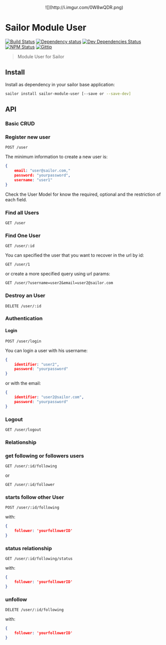 <center>![](http://i.imgur.com/0W8wQDR.png)</center>

# Sailor Module User

[![Build Status](http://img.shields.io/travis/sailorjs/sailor-module-user/master.svg?style=flat)](https://travis-ci.org/sailorjs/sailor-module-user)
[![Dependency status](http://img.shields.io/david/sailorjs/sailor-module-user.svg?style=flat)](https://david-dm.org/Kikobeats/sailor-module-user)
[![Dev Dependencies Status](http://img.shields.io/david/dev/sailorjs/sailor-module-user.svg?style=flat)](https://david-dm.org/Kikobeats/sailor-module-user#info=devDependencies)
[![NPM Status](http://img.shields.io/npm/dm/sailor-module-user.svg?style=flat)](https://www.npmjs.org/package/sailor-module-user)
[![Gittip](http://img.shields.io/gittip/Kikobeats.svg?style=flat)](https://www.gittip.com/Kikobeats/)

> Module User for Sailor

## Install

Install as dependency in your sailor base application:

```bash
sailor install sailor-module-user [--save or --save-dev]
```

## API

### Basic CRUD

### Register new user

```
POST /user
```

The minimum information to create a new user is:

```json
{
	email: "user@sailor.com,"
	password: "yourpassword",
	username: "user1"
}
```

Check the User Model for know the required, optional and the restriction of each field.

### Find all Users

```
GET /user
```

### Find One User

```
GET /user/:id
```

You can specified the user that you want to recover in the url by id:

```
GET /user/1
```

or create a more specified query using url params:

```
GET /user/?username=user2&email=user2@sailor.com
```

### Destroy an User

```
DELETE /user/:id
```

### Authentication

#### Login 

```
POST /user/login
```

You can login a user with his username:

```json
{
	identifier: "user2",
	password: "yourpassword"
}
```


or with the email:


```json
{
	identifier: "user2@sailor.com",
	password: "yourpassword"
}
```

### Logout

```
GET /user/logout
```


### Relationship


### get following or followers users

```
GET /user/:id/following
```

or

```
GET /user/:id/follower
```

### starts follow other User

```
POST /user/:id/following
```

with:

```json
{
	follower: 'yourfollowerID'}
```

### status relationship

```
GET /user/:id/following/status
```

with:

```json
{
	follower: 'yourfollowerID'}
```

### unfollow

```
DELETE /user/:id/following
```

with:

```json
{
	follower: 'yourfollowerID'}
```
